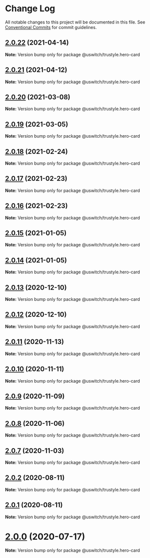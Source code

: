 # Change Log

All notable changes to this project will be documented in this file.
See [Conventional Commits](https://conventionalcommits.org) for commit guidelines.

## [2.0.22](https://github.com/uswitch/trustyle/compare/@uswitch/trustyle.hero-card@2.0.21...@uswitch/trustyle.hero-card@2.0.22) (2021-04-14)

**Note:** Version bump only for package @uswitch/trustyle.hero-card





## [2.0.21](https://github.com/uswitch/trustyle/compare/@uswitch/trustyle.hero-card@2.0.20...@uswitch/trustyle.hero-card@2.0.21) (2021-04-12)

**Note:** Version bump only for package @uswitch/trustyle.hero-card





## [2.0.20](https://github.com/uswitch/trustyle/compare/@uswitch/trustyle.hero-card@2.0.19...@uswitch/trustyle.hero-card@2.0.20) (2021-03-08)

**Note:** Version bump only for package @uswitch/trustyle.hero-card





## [2.0.19](https://github.com/uswitch/trustyle/compare/@uswitch/trustyle.hero-card@2.0.18...@uswitch/trustyle.hero-card@2.0.19) (2021-03-05)

**Note:** Version bump only for package @uswitch/trustyle.hero-card





## [2.0.18](https://github.com/uswitch/trustyle/compare/@uswitch/trustyle.hero-card@2.0.16...@uswitch/trustyle.hero-card@2.0.18) (2021-02-24)

**Note:** Version bump only for package @uswitch/trustyle.hero-card






## [2.0.17](https://github.com/uswitch/trustyle/compare/@uswitch/trustyle.hero-card@2.0.16...@uswitch/trustyle.hero-card@2.0.17) (2021-02-23)

**Note:** Version bump only for package @uswitch/trustyle.hero-card





## [2.0.16](https://github.com/uswitch/trustyle/compare/@uswitch/trustyle.hero-card@2.0.15...@uswitch/trustyle.hero-card@2.0.16) (2021-02-23)

**Note:** Version bump only for package @uswitch/trustyle.hero-card





## [2.0.15](https://github.com/uswitch/trustyle/compare/@uswitch/trustyle.hero-card@2.0.13...@uswitch/trustyle.hero-card@2.0.15) (2021-01-05)

**Note:** Version bump only for package @uswitch/trustyle.hero-card





## [2.0.14](https://github.com/uswitch/trustyle/compare/@uswitch/trustyle.hero-card@2.0.13...@uswitch/trustyle.hero-card@2.0.14) (2021-01-05)

**Note:** Version bump only for package @uswitch/trustyle.hero-card





## [2.0.13](https://github.com/uswitch/trustyle/compare/@uswitch/trustyle.hero-card@2.0.12...@uswitch/trustyle.hero-card@2.0.13) (2020-12-10)

**Note:** Version bump only for package @uswitch/trustyle.hero-card





## [2.0.12](https://github.com/uswitch/trustyle/compare/@uswitch/trustyle.hero-card@2.0.11...@uswitch/trustyle.hero-card@2.0.12) (2020-12-10)

**Note:** Version bump only for package @uswitch/trustyle.hero-card






## [2.0.11](https://github.com/uswitch/trustyle/compare/@uswitch/trustyle.hero-card@2.0.10...@uswitch/trustyle.hero-card@2.0.11) (2020-11-13)

**Note:** Version bump only for package @uswitch/trustyle.hero-card





## [2.0.10](https://github.com/uswitch/trustyle/compare/@uswitch/trustyle.hero-card@2.0.9...@uswitch/trustyle.hero-card@2.0.10) (2020-11-11)

**Note:** Version bump only for package @uswitch/trustyle.hero-card





## [2.0.9](https://github.com/uswitch/trustyle/compare/@uswitch/trustyle.hero-card@2.0.8...@uswitch/trustyle.hero-card@2.0.9) (2020-11-09)

**Note:** Version bump only for package @uswitch/trustyle.hero-card





## [2.0.8](https://github.com/uswitch/trustyle/compare/@uswitch/trustyle.hero-card@2.0.7...@uswitch/trustyle.hero-card@2.0.8) (2020-11-06)

**Note:** Version bump only for package @uswitch/trustyle.hero-card





## [2.0.7](https://github.com/uswitch/trustyle/compare/@uswitch/trustyle.hero-card@2.0.6...@uswitch/trustyle.hero-card@2.0.7) (2020-11-03)

**Note:** Version bump only for package @uswitch/trustyle.hero-card





## [2.0.2](https://github.com/uswitch/trustyle/compare/@uswitch/trustyle.hero-card@2.0.1...@uswitch/trustyle.hero-card@2.0.2) (2020-08-11)

**Note:** Version bump only for package @uswitch/trustyle.hero-card





## [2.0.1](https://github.com/uswitch/trustyle/compare/@uswitch/trustyle.hero-card@2.0.0...@uswitch/trustyle.hero-card@2.0.1) (2020-08-11)

**Note:** Version bump only for package @uswitch/trustyle.hero-card





# [2.0.0](https://github.com/uswitch/trustyle/compare/@uswitch/trustyle.hero-card@1.0.0...@uswitch/trustyle.hero-card@2.0.0) (2020-07-17)

**Note:** Version bump only for package @uswitch/trustyle.hero-card
